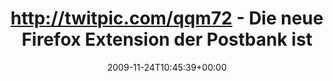 ---
retweeted: false
source: <a href="http://twitter.com" rel="nofollow">Twitter Web Client</a>
entities:
  hashtags: []
  symbols: []
  user_mentions: []
  urls: []
display_text_range:
- '0'
- '85'
favorite_count: '3'
id_str: '6004798402'
truncated: false
retweet_count: '0'
id: '6004798402'
created_at: Tue Nov 24 10:45:39 +0000 2009
favorited: false
full_text: http://twitpic.com/qqm72 - Die neue Firefox Extension der Postbank ist
  echt prall...!
lang: de
tags:
- pesos/twitter
date: '2009-11-24T10:45:39+00:00'
src: https://twitter.com/bascht/status/6004798402
original_url: https://twitter.com/bascht/status/6004798402
type: twitter_tweet
text: http://twitpic.com/qqm72 - Die neue Firefox Extension der Postbank ist echt
  prall...!
title: 'http://twitpic.com/qqm72 - Die neue Firefox Extension der Postbank ist '

---